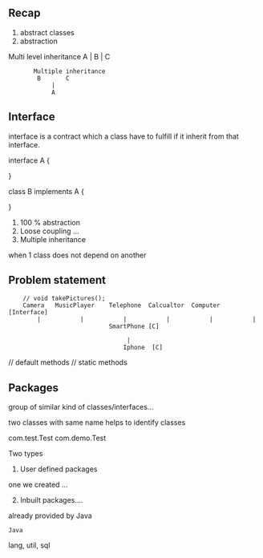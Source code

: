 ## Recap 
1. abstract classes 
2. abstraction 


Multi level inheritance 
A
|
B
|
C


                      
           Multiple inheritance      
            B       C
                |
                A


## Interface 

interface is a contract which a class have to fulfill if it inherit from that interface.

  interface A {



}

class B implements A {


}



1. 100 % abstraction 
2. Loose coupling ...
3. Multiple inheritance 

when 1 class does not depend on another 


## Problem statement 

                        


        // void takePictures();                  
        Camera   MusicPlayer    Telephone  Calcualtor  Computer  [Interface]
            |           |           |           |           |           |
                                SmartPhone [C]

                                     |    
                                    Iphone  [C]





// default methods 
// static methods 




## Packages 
group of similar kind of classes/interfaces... 

two classes with same name 
helps to identify classes 

com.test.Test
com.demo.Test



Two types 
1. User defined packages 

one we created ... 


2. Inbuilt packages.... 

already provided by Java 



    Java 

lang, util, sql 













